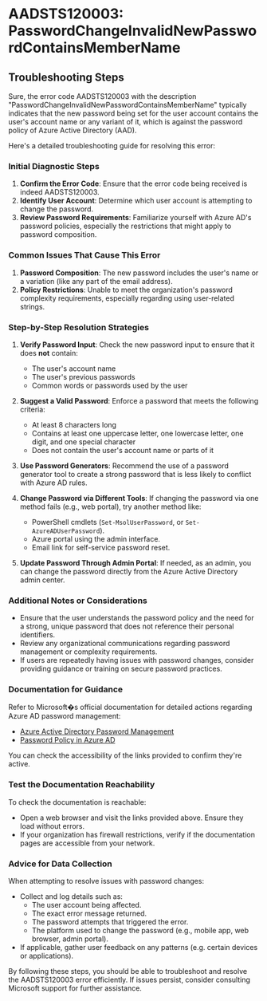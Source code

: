 # AADSTS120003: PasswordChangeInvalidNewPasswordContainsMemberName


## Troubleshooting Steps
Sure, the error code AADSTS120003 with the description "PasswordChangeInvalidNewPasswordContainsMemberName" typically indicates that the new password being set for the user account contains the user's account name or any variant of it, which is against the password policy of Azure Active Directory (AAD).

Here's a detailed troubleshooting guide for resolving this error:

### Initial Diagnostic Steps

1. **Confirm the Error Code**: Ensure that the error code being received is indeed AADSTS120003.
2. **Identify User Account**: Determine which user account is attempting to change the password.
3. **Review Password Requirements**: Familiarize yourself with Azure AD's password policies, especially the restrictions that might apply to password composition.

### Common Issues That Cause This Error

1. **Password Composition**: The new password includes the user's name or a variation (like any part of the email address).
2. **Policy Restrictions**: Unable to meet the organization's password complexity requirements, especially regarding using user-related strings.

### Step-by-Step Resolution Strategies

1. **Verify Password Input**: Check the new password input to ensure that it does **not** contain:
   - The user's account name
   - The user's previous passwords
   - Common words or passwords used by the user

2. **Suggest a Valid Password**: Enforce a password that meets the following criteria:
   - At least 8 characters long
   - Contains at least one uppercase letter, one lowercase letter, one digit, and one special character
   - Does not contain the user's account name or parts of it

3. **Use Password Generators**: Recommend the use of a password generator tool to create a strong password that is less likely to conflict with Azure AD rules.

4. **Change Password via Different Tools**: If changing the password via one method fails (e.g., web portal), try another method like:
   - PowerShell cmdlets (`Set-MsolUserPassword`, or `Set-AzureADUserPassword`).
   - Azure portal using the admin interface.
   - Email link for self-service password reset.

5. **Update Password Through Admin Portal**: If needed, as an admin, you can change the password directly from the Azure Active Directory admin center.

### Additional Notes or Considerations

- Ensure that the user understands the password policy and the need for a strong, unique password that does not reference their personal identifiers.
- Review any organizational communications regarding password management or complexity requirements.
- If users are repeatedly having issues with password changes, consider providing guidance or training on secure password practices.

### Documentation for Guidance

Refer to Microsoft�s official documentation for detailed actions regarding Azure AD password management:

- [Azure Active Directory Password Management](https://docs.microsoft.com/en-us/azure/active-directory/users-groups-roles/users-password-reset)
- [Password Policy in Azure AD](https://docs.microsoft.com/en-us/azure/active-directory/authentication/concept-passwords)

You can check the accessibility of the links provided to confirm they're active.

### Test the Documentation Reachability

To check the documentation is reachable:
- Open a web browser and visit the links provided above. Ensure they load without errors.
- If your organization has firewall restrictions, verify if the documentation pages are accessible from your network.

### Advice for Data Collection

When attempting to resolve issues with password changes:
- Collect and log details such as:
  - The user account being affected.
  - The exact error message returned.
  - The password attempts that triggered the error.
  - The platform used to change the password (e.g., mobile app, web browser, admin portal).
- If applicable, gather user feedback on any patterns (e.g. certain devices or applications).

By following these steps, you should be able to troubleshoot and resolve the AADSTS120003 error efficiently. If issues persist, consider consulting Microsoft support for further assistance.
